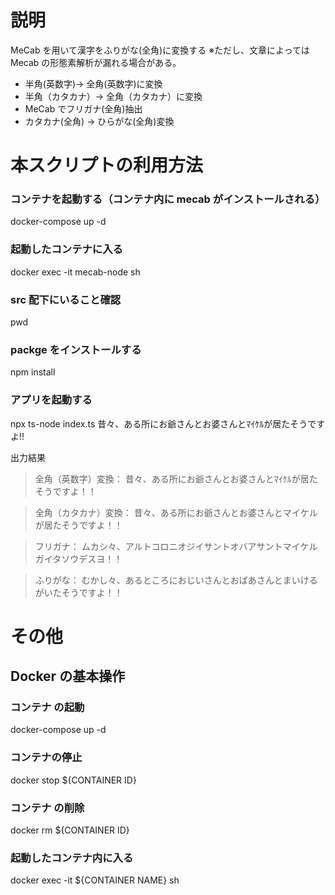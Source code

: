 # 説明

MeCab を用いて漢字をふりがな(全角)に変換する
※ただし、文章によっては Mecab の形態素解析が漏れる場合がある。

- 半角(英数字)→ 全角(英数字)に変換
- 半角（カタカナ）→ 全角（カタカナ）に変換
- MeCab でフリガナ(全角)抽出
- カタカナ(全角) → ひらがな(全角)変換

# 本スクリプトの利用方法

### コンテナを起動する（コンテナ内に mecab がインストールされる）

docker-compose up -d

### 起動したコンテナに入る

docker exec -it mecab-node sh

### src 配下にいること確認

pwd

### packge をインストールする

npm install

### アプリを起動する

npx ts-node index.ts 昔々、ある所にお爺さんとお婆さんとﾏｲｹﾙが居たそうですよ!!

出力結果

> 全角（英数字）変換： 昔々、ある所にお爺さんとお婆さんとﾏｲｹﾙが居たそうですよ！！

> 全角（カタカナ）変換： 昔々、ある所にお爺さんとお婆さんとマイケルが居たそうですよ！！

> フリガナ： ムカシ々、アルトコロニオジイサントオバアサントマイケルガイタソウデスヨ！！

> ふりがな： むかし々、あるところにおじいさんとおばあさんとまいけるがいたそうですよ！！

# その他

## Docker の基本操作

### コンテナ の起動

docker-compose up -d

### コンテナの停止

docker stop ${CONTAINER ID}

### コンテナ の削除

docker rm ${CONTAINER ID}

### 起動したコンテナ内に入る

docker exec -it ${CONTAINER NAME} sh
